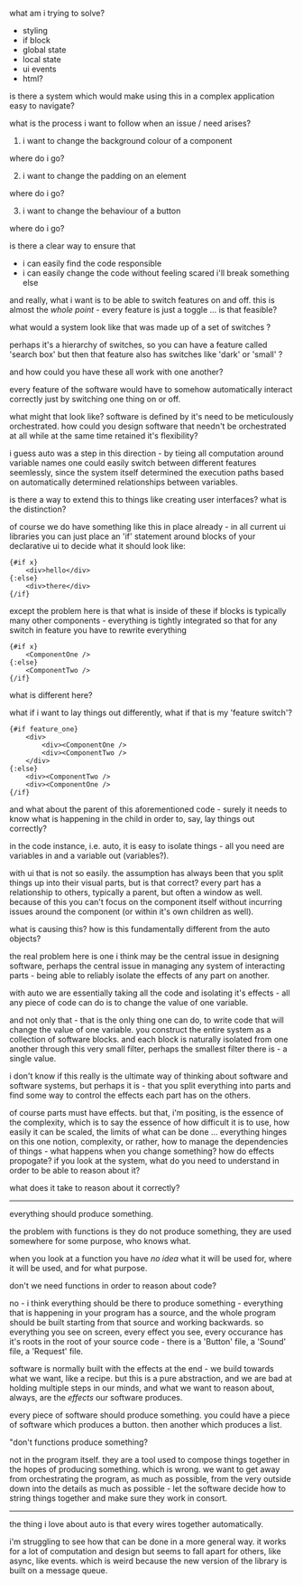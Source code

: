 
what am i trying to solve?

- styling
- if block
- global state
- local state
- ui events
- html?

is there a system
which would make using this
in a complex application
easy to navigate?

what is the process i want to follow
when an issue / need arises?

1. i want to change the background colour of a component

where do i go?

2. i want to change the padding on an element

where do i go?

3. i want to change the behaviour of a button

where do i go?

is there a clear way to ensure that

- i can easily find the code responsible
- i can easily change the code without feeling scared i'll break something else

and really, what i want is to be able to switch features on and off. this is almost the _whole point_ - every feature is just a toggle ... is that feasible?

what would a system look like
that was made up of
a set of switches ?

perhaps it's a hierarchy of switches,
so you can have a feature called
'search box'
but then that feature also has
switches like
'dark' or 'small' ?

and how could you have these
all work with one another?

every feature of the software
would have to somehow automatically
interact correctly
just by switching one thing on or off.

what might that look like?
software is defined by it's need
to be meticulously orchestrated.
how could you design software
that needn't be orchestrated at all
while at the same time
retained it's flexibility?

i guess auto was a step in this
direction - by tieing all computation
around variable names
one could easily switch
between different features
seemlessly, since the system itself
determined the execution paths
based on automatically determined
relationships between variables.

is there a way to extend this
to things like creating user interfaces?
what is the distinction?

of course we do have something like
this in place already - in all current
ui libraries you can just place
an 'if' statement around blocks of
your declarative ui to decide
what it should look like:

```svelte
{#if x}
    <div>hello</div>
{:else}
    <div>there</div>
{/if}
```

except the problem here
is that what is inside of these
if blocks is typically
many other components -
everything is tightly integrated
so that for any switch in feature
you have to rewrite everything

```svelte
{#if x}
    <ComponentOne />
{:else}
    <ComponentTwo />
{/if}
```

what is different here?

what if i want to
lay things out differently,
what if that is my
'feature switch'?

```svelte
{#if feature_one}
    <div>
        <div><ComponentOne />
        <div><ComponentTwo />
    </div>
{:else}
    <div><ComponentTwo />
    <div><ComponentOne />
{/if}
```

and what about the parent of
this aforementioned code - surely
it needs to know what is happening
in the child in order to, say,
lay things out correctly?

in the code instance, i.e. auto,
it is easy to isolate things -
all you need are variables in
and a variable out (variables?).

with ui that is not so easily.
the assumption has always been
that you split things up into
their visual parts, but is that
correct? every part has a relationship
to others, typically a parent,
but often a window as well.
because of this you can't
focus on the component itself
without incurring issues around
the component (or within it's own
children as well).

what is causing this?
how is this fundamentally different
from the auto objects?

the real problem here is one i think
may be the central issue in designing
software, perhaps the central issue in
managing any system of interacting parts - 
being able to reliably isolate the
effects of any part on another.

with auto we are essentially taking all
the code and isolating it's effects - 
all any piece of code can do is to
change the value of one variable.

and not only that - that is the only
thing one can do, to write code that
will change the value of one variable.
you construct the entire system as
a collection of software blocks.
and each block is naturally isolated
from one another through this very
small filter, perhaps the smallest
filter there is - a single value.

i don't know if this really is the
ultimate way of thinking about software
and software systems, but perhaps
it is - that you split everything
into parts and find some way to
control the effects each part has
on the others.

of course parts must have effects.
but that, i'm positing, is the
essence of the complexity, which is
to say the essence of how difficult
it is to use, how easily it can be
scaled, the limits of what can be
done ... everything hinges on this
one notion, complexity, or rather,
how to manage the dependencies
of things - what happens when you
change something? how do effects
propogate? if you look at the system,
what do you need to understand in
order to be able to reason about it?

what does it take to reason about
it correctly?

---

everything should produce something.

the problem with functions is they
do not produce something, they are used
somewhere for some purpose, who knows
what.

when you look at a function you have
_no idea_ what it will be used for,
where it will be used, and for what
purpose.

don't we need functions
in order to reason about code?

no - i think everything should be
there to produce something - everything
that is happening in your program
has a source, and the whole program
should be built starting from that
source and working backwards. so
everything you see on screen,
every effect you see, every occurance
has it's roots in the root of your
source code - there is a 'Button' file,
a 'Sound' file, a 'Request' file.

software is normally built with the
effects at the end - we build towards
what we want, like a recipe. but this
is a pure abstraction, and we are bad
at holding multiple steps in our
minds, and what we want to reason about,
always, are the _effects_ our software
produces.

every piece of software should produce
something. you could have a piece of
software which produces a button. then
another which produces a list.

"don't functions produce something?

not in the program itself. they are a tool
used to compose things together in the
hopes of producing something. which is
wrong. we want to get away from
orchestrating the program, as much as
possible, from the very outside down
into the details as much as possible - 
let the software decide how to string
things together and make sure they work
in consort.

---

the thing i love about auto
is that every wires together automatically.

i'm struggling to see how that can be
done in a more general way. it works for
a lot of computation and design but
seems to fall apart for others, like
async, like events. which is weird
because the new version of the library
is built on a message queue.

